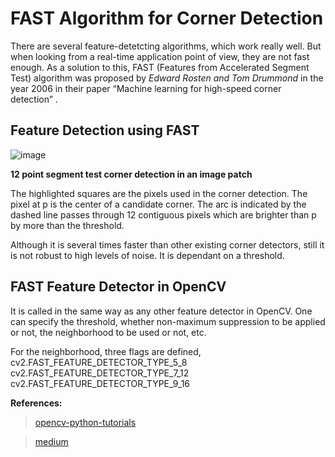 # FAST Algorithm for Corner Detection

There are several feature-detetcting algorithms, which work really well. But when looking from a real-time application point of view, they are not fast enough.
As a solution to this, FAST (Features from Accelerated Segment Test) algorithm was proposed by *Edward Rosten and Tom Drummond* in the year 2006 in their paper “Machine learning for high-speed corner detection” .

## Feature Detection using FAST

![image](https://opencv-python-tutroals.readthedocs.io/en/latest/_images/fast_speedtest.jpg)

**12 point segment test corner detection in an image patch**

The highlighted squares are the pixels used in the corner detection. The pixel at p is the center of a candidate corner. The arc is indicated by the dashed line passes through 12 contiguous pixels which are brighter than p by more than the threshold.

Although it is several times faster than other existing corner detectors, still it is not robust to high levels of noise.
It is dependant on a threshold.

## FAST Feature Detector in OpenCV

It is called in the same way as any other feature detector in OpenCV. One can specify the threshold, whether non-maximum suppression to be applied or not, the neighborhood to be used or not, etc.

For the neighborhood, three flags are defined,<br/>
cv2.FAST_FEATURE_DETECTOR_TYPE_5_8<br/>
cv2.FAST_FEATURE_DETECTOR_TYPE_7_12<br/>
cv2.FAST_FEATURE_DETECTOR_TYPE_9_16<br/>

**References:**

>[opencv-python-tutorials](https://opencv-python-tutroals.readthedocs.io/en/latest/py_tutorials/py_feature2d/py_fast/py_fast.html)

>[medium](https://medium.com/data-breach/introduction-to-fast-features-from-accelerated-segment-test-4ed33dde6d65)
